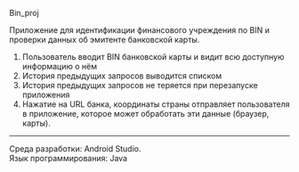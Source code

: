Bin_proj

Приложение для идентификации финансового учреждения по BIN и проверки данных об эмитенте банковской карты.

1. Пользователь вводит BIN банковской карты и видит всю доступную информацию о нём
2. История предыдущих запросов выводится списком
3. История предыдущих запросов не теряется при перезапуске приложения
4. Нажатие на URL банка, координаты страны отправляет пользователя в
   приложение, которое может обработать эти данные (браузер, карты).
_________________________________________________________________________________________________________________________________________________________

Среда разработки:  Android Studio.  
Язык программирования: Java